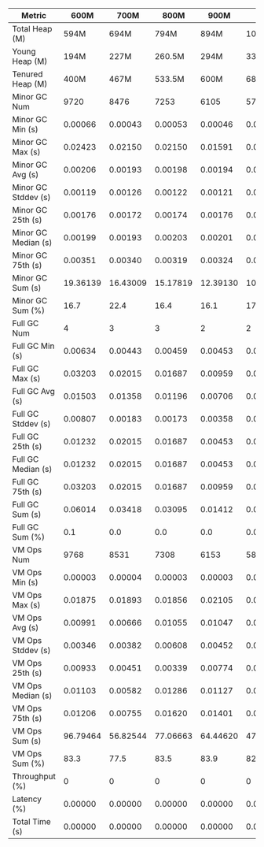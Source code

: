 | Metric | 600M | 700M | 800M | 900M | 1GB | 2GB | 4GB | 8GB |
|------|----|----|----|----|---|---|---|---|
| Total Heap (M) | 594M | 694M | 794M | 894M | 1018M | 2041.5M | 4089.5M | 8186M |
| Young Heap (M) | 194M | 227M | 260.5M | 294M | 335M | 676M | 1358.5M | 2724.5M |
| Tenured Heap (M) | 400M | 467M | 533.5M | 600M | 683M | 1365.5M | 2731M | 5461.5M |
| Minor GC Num | 9720 | 8476 | 7253 | 6105 | 5762 | 2880 | 1416 | 721 |
| Minor GC Min (s) | 0.00066 | 0.00043 | 0.00053 | 0.00046 | 0.00044 | 0.00050 | 0.00051 | 0.00051 |
| Minor GC Max (s) | 0.02423 | 0.02150 | 0.02150 | 0.01591 | 0.01932 | 0.01818 | 0.01925 | 0.01705 |
| Minor GC Avg (s) | 0.00206 | 0.00193 | 0.00198 | 0.00194 | 0.00180 | 0.00178 | 0.00175 | 0.00173 |
| Minor GC Stddev (s) | 0.00119 | 0.00126 | 0.00122 | 0.00121 | 0.00119 | 0.00120 | 0.00121 | 0.00128 |
| Minor GC 25th (s) | 0.00176 | 0.00172 | 0.00174 | 0.00176 | 0.00153 | 0.00147 | 0.00146 | 0.00134 |
| Minor GC Median (s) | 0.00199 | 0.00193 | 0.00203 | 0.00201 | 0.00177 | 0.00170 | 0.00167 | 0.00158 |
| Minor GC 75th (s) | 0.00351 | 0.00340 | 0.00319 | 0.00324 | 0.00319 | 0.00323 | 0.00316 | 0.00323 |
| Minor GC Sum (s) | 19.36139 | 16.43009 | 15.17819 | 12.39130 | 10.32037 | 4.86188 | 2.34621 | 1.14700 |
| Minor GC Sum (%) | 16.7 | 22.4 | 16.4 | 16.1 | 17.9 | 14.0 | 14.6 | 14.2 |
| Full GC Num | 4 | 3 | 3 | 2 | 2 | 2 | 2 | 2 |
| Full GC Min (s) | 0.00634 | 0.00443 | 0.00459 | 0.00453 | 0.00444 | 0.00507 | 0.00533 | 0.00506 |
| Full GC Max (s) | 0.03203 | 0.02015 | 0.01687 | 0.00959 | 0.00939 | 0.00998 | 0.01058 | 0.00986 |
| Full GC Avg (s) | 0.01503 | 0.01358 | 0.01196 | 0.00706 | 0.00692 | 0.00752 | 0.00795 | 0.00746 |
| Full GC Stddev (s) | 0.00807 | 0.00183 | 0.00173 | 0.00358 | 0.00350 | 0.00347 | 0.00371 | 0.00339 |
| Full GC 25th (s) | 0.01232 | 0.02015 | 0.01687 | 0.00453 | 0.00444 | 0.00507 | 0.00533 | 0.00506 |
| Full GC Median (s) | 0.01232 | 0.02015 | 0.01687 | 0.00453 | 0.00444 | 0.00507 | 0.00533 | 0.00506 |
| Full GC 75th (s) | 0.03203 | 0.02015 | 0.01687 | 0.00959 | 0.00939 | 0.00998 | 0.01058 | 0.00986 |
| Full GC Sum (s) | 0.06014 | 0.03418 | 0.03095 | 0.01412 | 0.01384 | 0.01505 | 0.01591 | 0.01492 |
| Full GC Sum (%) | 0.1 | 0.0 | 0.0 | 0.0 | 0.0 | 0.0 | 0.1 | 0.2 |
| VM Ops Num | 9768 | 8531 | 7308 | 6153 | 5813 | 2928 | 1468 | 792 |
| VM Ops Min (s) | 0.00003 | 0.00004 | 0.00003 | 0.00003 | 0.00003 | 0.00003 | 0.00005 | 0.00005 |
| VM Ops Max (s) | 0.01875 | 0.01893 | 0.01856 | 0.02105 | 0.01860 | 0.01838 | 0.01793 | 0.01857 |
| VM Ops Avg (s) | 0.00991 | 0.00666 | 0.01055 | 0.01047 | 0.00816 | 0.01019 | 0.00932 | 0.00873 |
| VM Ops Stddev (s) | 0.00346 | 0.00382 | 0.00608 | 0.00452 | 0.00554 | 0.00499 | 0.00457 | 0.00528 |
| VM Ops 25th (s) | 0.00933 | 0.00451 | 0.00339 | 0.00774 | 0.00325 | 0.00660 | 0.00595 | 0.00413 |
| VM Ops Median (s) | 0.01103 | 0.00582 | 0.01286 | 0.01127 | 0.00631 | 0.01097 | 0.01012 | 0.00852 |
| VM Ops 75th (s) | 0.01206 | 0.00755 | 0.01620 | 0.01401 | 0.01342 | 0.01453 | 0.01277 | 0.01341 |
| VM Ops Sum (s) | 96.79464 | 56.82544 | 77.06663 | 64.44620 | 47.44099 | 29.83903 | 13.67770 | 6.91613 |
| VM Ops Sum (%) | 83.3 | 77.5 | 83.5 | 83.9 | 82.1 | 86.0 | 85.3 | 85.6 |
| Throughput (%) | 0 | 0 | 0 | 0 | 0 | 0 | 0 | 0 |
| Latency (%) | 0.00000 | 0.00000 | 0.00000 | 0.00000 | 0.00000 | 0.00000 | 0.00000 | 0.00000 |
| Total Time (s) | 0.00000 | 0.00000 | 0.00000 | 0.00000 | 0.00000 | 0.00000 | 0.00000 | 0.00000 |
